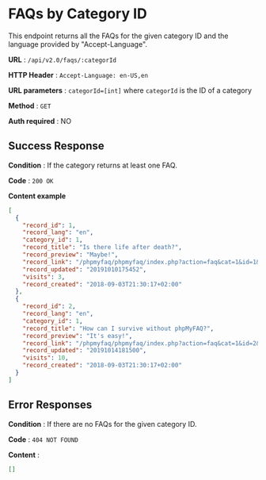# FAQs by Category ID

This endpoint returns all the FAQs for the given category ID and the language provided by "Accept-Language".

**URL** : `/api/v2.0/faqs/:categorId`

**HTTP Header** : `Accept-Language: en-US,en`

**URL parameters** : `categorId=[int]` where `categorId` is the ID of a category

**Method** : `GET`

**Auth required** : NO

## Success Response

**Condition** : If the category returns at least one FAQ.

**Code** : `200 OK`

**Content example**

```json
[
  {
    "record_id": 1,
    "record_lang": "en",
    "category_id": 1,
    "record_title": "Is there life after death?",
    "record_preview": "Maybe!",
    "record_link": "/phpmyfaq/phpmyfaq/index.php?action=faq&cat=1&id=1&artlang=en",
    "record_updated": "20191010175452",
    "visits": 3,
    "record_created": "2018-09-03T21:30:17+02:00"
  },
  {
    "record_id": 2,
    "record_lang": "en",
    "category_id": 1,
    "record_title": "How can I survive without phpMyFAQ?",
    "record_preview": "It's easy!",
    "record_link": "/phpmyfaq/phpmyfaq/index.php?action=faq&cat=1&id=2&artlang=en",
    "record_updated": "20191014181500",
    "visits": 10,
    "record_created": "2018-09-03T21:30:17+02:00"
  }
]
```

## Error Responses

**Condition** : If there are no FAQs for the given category ID.

**Code** : `404 NOT FOUND`

**Content** :

```json
[]
```
